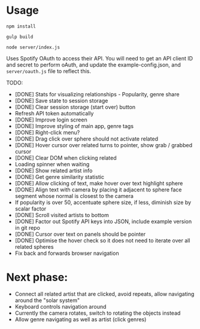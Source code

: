 # Usage

`npm install`

`gulp build`

`node server/index.js`

Uses Spotify OAuth to access their API. You will need to get an API client ID and secret to perform oAuth,
and update the example-config.json, and `server/oauth.js` file to reflect this.


TODO:
- [DONE] Stats for visualizing relationships - Popularity, genre share
- [DONE] Save state to session storage
- [DONE] Clear session storage (start over) button
- Refresh API token automatically
- [DONE] Improve login screen
- [DONE] Improve styling of main app, genre tags
- [DONE] Right-click menu?
- [DONE] Drag click over sphere should not activate related
- [DONE] Hover cursor over related turns to pointer, show grab / grabbed cursor
- [DONE] Clear DOM when clicking related
- Loading spinner when waiting
- [DONE] Show related artist info
- [DONE] Get genre similarity statistic
- [DONE] Allow clicking of text, make hover over text highlight sphere
- [DONE] Align text with camera by placing it adjacent to sphere face segment whose normal is closest to the camera
- If popularity is over 50, accentuate sphere size, if less, diminish size by scalar factor
- [DONE] Scroll visited artists to bottom
- [DONE] Factor out Spotify API keys into JSON, include example version in git repo
- [DONE] Cursor over text on panels should be pointer
- [DONE] Optimise the hover check so it does not need to iterate over all related spheres
- Fix back and forwards browser navigation

# Next phase:
- Connect all related artist that are clicked, avoid repeats, allow navigating around
the "solar system"
- Keyboard controls navigation around
- Currently the camera rotates, switch to rotating the objects instead
- Allow genre navigating as well as artist (click genres)
